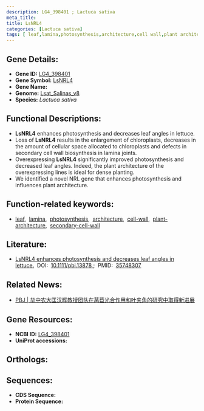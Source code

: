 ```yaml
---
description: LG4_398401 ; Lactuca sativa
meta_title:
title: LsNRL4
categories: [Lactuca sativa]
tags: [ leaf,lamina,photosynthesis,architecture,cell wall,plant architecture,secondary cell wall ]
---
```


## Gene Details:
- **Gene ID:**	[LG4_398401]()
- **Gene Symbol:** <u> LsNRL4 </u>
- **Gene Name:** 
- **Genome:** [Lsat_Salinas_v8]()
- **Species:** *Lactuca sativa*

## Functional Descriptions:
   - **LsNRL4** enhances photosynthesis and decreases leaf angles in lettuce.
   - Loss of **LsNRL4** results in the enlargement of chloroplasts, decreases in the amount of cellular space allocated to chloroplasts and defects in secondary cell wall biosynthesis in lamina joints.
   - Overexpressing **LsNRL4** significantly improved photosynthesis and decreased leaf angles. Indeed, the plant architecture of the overexpressing lines is ideal for dense planting.
   - We identified a novel NRL gene that enhances photosynthesis and influences plant architecture.

## Function-related keywords:
   - [leaf](/tags/leaf/),&nbsp;&nbsp;[lamina](/tags/lamina/),&nbsp;&nbsp;[photosynthesis](/tags/photosynthesis/),&nbsp;&nbsp;[architecture](/tags/architecture/),&nbsp;&nbsp;[cell-wall](/tags/cell-wall/),&nbsp;&nbsp;[plant-architecture](/tags/plant-architecture/),&nbsp;&nbsp;[secondary-cell-wall](/tags/secondary-cell-wall/)

## Literature:
   - [LsNRL4 enhances photosynthesis and decreases leaf angles in lettuce.]( https://onlinelibrary.wiley.com/doi/10.1111/pbi.13878)&nbsp;&nbsp;DOI:&nbsp;&nbsp;[10.1111/pbi.13878 ](https://onlinelibrary.wiley.com/doi/10.1111/pbi.13878);&nbsp;&nbsp;PMID:&nbsp;&nbsp;[35748307](https://pubmed.ncbi.nlm.nih.gov/35748307/)

## Related News:
   - [PBJ | 华中农大匡汉晖教授团队在莴苣光合作用和叶夹角的研究中取得新进展](https://mp.weixin.qq.com/s?__biz=Mzg3MDEwNDEyMg==&mid=2247531994&idx=2&sn=4f8b5a36944c8258393b32db34ac3297&chksm=ce90d08ff9e7599933d5040c2fb41b588a25043c4e59d657de112a570dec257b1f47ddd84462&scene=27#wechat_redirect)

## Gene Resources:
- **NCBI ID:**  [LG4_398401](https://www.ncbi.nlm.nih.gov/gene/?term=LG4_398401)
- **UniProt accessions:** [](https://www.uniprot.org/uniprotkb//entry)

## Orthologs:

## Sequences:
- **CDS Sequence:**
- **Protein Sequence:**
